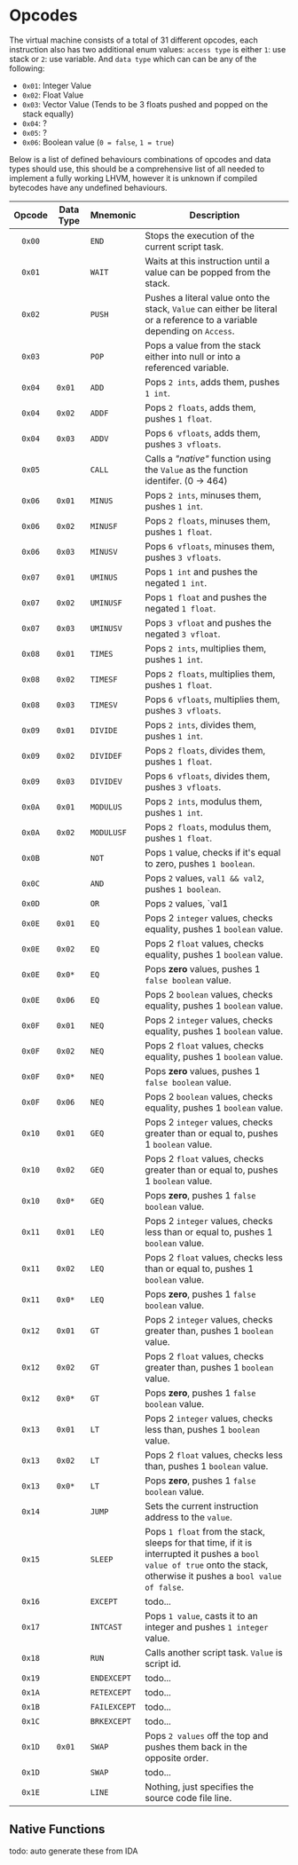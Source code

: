 # Opcodes

The virtual machine consists of a total of 31 different opcodes, each instruction also
has two additional enum values:  `access type` is either `1`: use stack or `2`: use variable.
And `data type` which can can be any of the following:
* `0x01`: Integer Value
* `0x02`: Float Value
* `0x03`: Vector Value (Tends to be 3 floats pushed and popped on the stack equally)
* `0x04`: ?
* `0x05`: ?
* `0x06`: Boolean value (`0 = false`, `1 = true`)

Below is a list of defined behaviours combinations of opcodes and data types should use,
this should be a comprehensive list of all needed to implement a fully working LHVM,
however it is unknown if compiled bytecodes have any undefined behaviours.

| Opcode | Data Type | Mnemonic     | Description                                                                                                              |
|:------:| --------- | ------------ | ------------------------------------------------------------------------------------------------------------------------ |
| `0x00` |           | `END`        | Stops the execution of the current script task.                                                                          |
| `0x01` |           | `WAIT`       | Waits at this instruction until a value can be popped from the stack.                                                    |
| `0x02` |           | `PUSH`       | Pushes a literal value onto the stack, `Value` can either be literal or a reference to a variable depending on `Access`. |
| `0x03` |           | `POP`        | Pops a value from the stack either into null or into a referenced variable.                                              |
| `0x04` |  `0x01`   | `ADD`        | Pops `2 ints`, adds them, pushes `1 int`.                                                                                |
| `0x04` |  `0x02`   | `ADDF`       | Pops `2 floats`, adds them, pushes `1 float`.                                                                            |
| `0x04` |  `0x03`   | `ADDV`       | Pops `6 vfloats`, adds them, pushes `3 vfloats`.                                                                         |
| `0x05` |           | `CALL`       | Calls a *"native"* function using the `Value` as the function identifer. (0 -> 464)                                      |
| `0x06` |  `0x01`   | `MINUS`      | Pops `2 ints`, minuses them, pushes `1 int`.                                                                             |
| `0x06` |  `0x02`   | `MINUSF`     | Pops `2 floats`, minuses them, pushes `1 float`.                                                                         |
| `0x06` |  `0x03`   | `MINUSV`     | Pops `6 vfloats`, minuses them, pushes `3 vfloats`.                                                                      |
| `0x07` |  `0x01`   | `UMINUS`     | Pops `1 int` and pushes the negated `1 int`.                                                                             |
| `0x07` |  `0x02`   | `UMINUSF`    | Pops `1 float` and pushes the negated `1 float`.                                                                         |
| `0x07` |  `0x03`   | `UMINUSV`    | Pops `3 vfloat` and pushes the negated `3 vfloat`.                                                                       |
| `0x08` |  `0x01`   | `TIMES`      | Pops `2 ints`, multiplies them, pushes `1 int`.                                                                          |
| `0x08` |  `0x02`   | `TIMESF`     | Pops `2 floats`, multiplies them, pushes `1 float`.                                                                      |
| `0x08` |  `0x03`   | `TIMESV`     | Pops `6 vfloats`, multiplies them, pushes `3 vfloats`.                                                                   |
| `0x09` |  `0x01`   | `DIVIDE`     | Pops `2 ints`, divides them, pushes `1 int`.                                                                             |
| `0x09` |  `0x02`   | `DIVIDEF`    | Pops `2 floats`, divides them, pushes `1 float`.                                                                         |
| `0x09` |  `0x03`   | `DIVIDEV`    | Pops `6 vfloats`, divides them, pushes `3 vfloats`.                                                                      |
| `0x0A` |  `0x01`   | `MODULUS`    | Pops `2 ints`, modulus them, pushes `1 int`.                                                                             |
| `0x0A` |  `0x02`   | `MODULUSF`   | Pops `2 floats`, modulus them, pushes `1 float`.                                                                         |
| `0x0B` |           | `NOT`        | Pops `1` value, checks if it's equal to zero, pushes `1 boolean`.
| `0x0C` |           | `AND`        | Pops `2` values, `val1 && val2`, pushes `1 boolean`.
| `0x0D` |           | `OR`         | Pops `2` values, `val1 || val2`, pushes `1 boolean`.
| `0x0E` |  `0x01`   | `EQ`         | Pops 2 `integer` values, checks equality, pushes 1 `boolean` value.
| `0x0E` |  `0x02`   | `EQ`         | Pops 2 `float` values, checks equality, pushes 1 `boolean` value.
| `0x0E` |  `0x0*`   | `EQ`         | Pops **zero** values, pushes 1 `false boolean` value.
| `0x0E` |  `0x06`   | `EQ`         | Pops 2 `boolean` values, checks equality, pushes 1 `boolean` value.
| `0x0F` |  `0x01`   | `NEQ`        | Pops 2 `integer` values, checks equality, pushes 1 `boolean` value.
| `0x0F` |  `0x02`   | `NEQ`        | Pops 2 `float` values, checks equality, pushes 1 `boolean` value.
| `0x0F` |  `0x0*`   | `NEQ`        | Pops **zero** values, pushes 1 `false boolean` value.
| `0x0F` |  `0x06`   | `NEQ`        | Pops 2 `boolean` values, checks equality, pushes 1 `boolean` value.
| `0x10` |  `0x01`   | `GEQ`        | Pops 2 `integer` values, checks greater than or equal to, pushes 1 `boolean` value.
| `0x10` |  `0x02`   | `GEQ`        | Pops 2 `float` values, checks greater than or equal to, pushes 1 `boolean` value.
| `0x10` |  `0x0*`   | `GEQ`        | Pops **zero**, pushes 1 `false boolean` value.
| `0x11` |  `0x01`   | `LEQ`        | Pops 2 `integer` values, checks less than or equal to, pushes 1 `boolean` value.
| `0x11` |  `0x02`   | `LEQ`        | Pops 2 `float` values, checks less than or equal to, pushes 1 `boolean` value.
| `0x11` |  `0x0*`   | `LEQ`        | Pops **zero**, pushes 1 `false boolean` value.
| `0x12` |  `0x01`   | `GT`         | Pops 2 `integer` values, checks greater than, pushes 1 `boolean` value.
| `0x12` |  `0x02`   | `GT`         | Pops 2 `float` values, checks greater than, pushes 1 `boolean` value.
| `0x12` |  `0x0*`   | `GT`         | Pops **zero**, pushes 1 `false boolean` value.
| `0x13` |  `0x01`   | `LT`         | Pops 2 `integer` values, checks less than, pushes 1 `boolean` value.
| `0x13` |  `0x02`   | `LT`         | Pops 2 `float` values, checks less than, pushes 1 `boolean` value.
| `0x13` |  `0x0*`   | `LT`         | Pops **zero**, pushes 1 `false boolean` value.
| `0x14` |           | `JUMP`       | Sets the current instruction address to the `value`.
| `0x15` |           | `SLEEP`      | Pops `1 float` from the stack, sleeps for that time, if it is interrupted it pushes a `bool value of true` onto the stack, otherwise it pushes a `bool value of false`.
| `0x16` |           | `EXCEPT`     | todo...
| `0x17` |           | `INTCAST`    | Pops `1 value`, casts it to an integer and pushes `1 integer` value.
| `0x18` |           | `RUN`        | Calls another script task. `Value` is script id.
| `0x19` |           | `ENDEXCEPT`  | todo...
| `0x1A` |           | `RETEXCEPT`  | todo...
| `0x1B` |           | `FAILEXCEPT` | todo...
| `0x1C` |           | `BRKEXCEPT`  | todo...
| `0x1D` |  `0x01`   | `SWAP`       | Pops `2 values` off the top and pushes them back in the opposite order.
| `0x1D` |           | `SWAP`       | todo...
| `0x1E` |           | `LINE`       | Nothing, just specifies the source code file line.

## Native Functions

todo: auto generate these from IDA